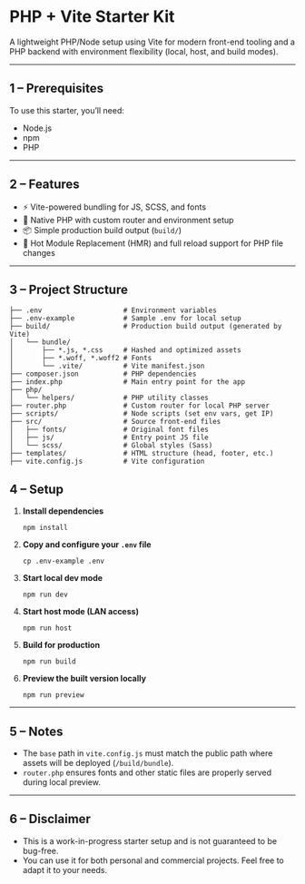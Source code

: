 # PHP + Vite Starter Kit

A lightweight PHP/Node setup using Vite for modern front-end tooling and a PHP backend with environment flexibility (local, host, and build modes).

---

## 1 – Prerequisites

To use this starter, you’ll need:

- Node.js
- npm
- PHP

---

## 2 – Features

- ⚡ Vite-powered bundling for JS, SCSS, and fonts
- 🐘 Native PHP with custom router and environment setup
- 📦 Simple production build output (`build/`)
- 🔁 Hot Module Replacement (HMR) and full reload support for PHP file changes

---

## 3 – Project Structure

    ├── .env                    # Environment variables
    ├── .env-example            # Sample .env for local setup
    ├── build/                  # Production build output (generated by Vite)
    │   └── bundle/
    │       ├── *.js, *.css     # Hashed and optimized assets
    │       ├── *.woff, *.woff2 # Fonts
    │       └── .vite/          # Vite manifest.json
    ├── composer.json           # PHP dependencies
    ├── index.php               # Main entry point for the app
    ├── php/
    │   └── helpers/            # PHP utility classes
    ├── router.php              # Custom router for local PHP server
    ├── scripts/                # Node scripts (set env vars, get IP)
    ├── src/                    # Source front-end files
    │   ├── fonts/              # Original font files
    │   ├── js/                 # Entry point JS file
    │   └── scss/               # Global styles (Sass)
    ├── templates/              # HTML structure (head, footer, etc.)
    ├── vite.config.js          # Vite configuration



## 4 – Setup

1. **Install dependencies**

       npm install

2. **Copy and configure your `.env` file**

       cp .env-example .env

3. **Start local dev mode**

       npm run dev

4. **Start host mode (LAN access)**

       npm run host

5. **Build for production**

       npm run build

6. **Preview the built version locally**

       npm run preview

---

## 5 – Notes

- The `base` path in `vite.config.js` must match the public path where assets will be deployed (`/build/bundle`).
- `router.php` ensures fonts and other static files are properly served during local preview.

---

## 6 – Disclaimer

- This is a work-in-progress starter setup and is not guaranteed to be bug-free.
- You can use it for both personal and commercial projects. Feel free to adapt it to your needs.